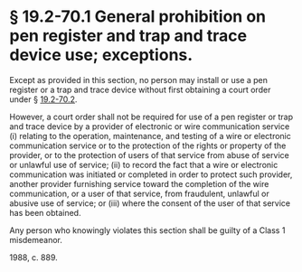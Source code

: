 # § 19.2-70.1 General prohibition on pen register and trap and trace device use; exceptions.

<p>Except as provided in this section, no person may install or use a pen register or a trap and trace device without first obtaining a court order under § <a href='http://law.lis.virginia.gov/vacode/19.2-70.2/'>19.2-70.2</a>.</p><p>However, a court order shall not be required for use of a pen register or trap and trace device by a provider of electronic or wire communication service (i) relating to the operation, maintenance, and testing of a wire or electronic communication service or to the protection of the rights or property of the provider, or to the protection of users of that service from abuse of service or unlawful use of service; (ii) to record the fact that a wire or electronic communication was initiated or completed in order to protect such provider, another provider furnishing service toward the completion of the wire communication, or a user of that service, from fraudulent, unlawful or abusive use of service; or (iii) where the consent of the user of that service has been obtained.</p><p>Any person who knowingly violates this section shall be guilty of a Class 1 misdemeanor.</p><p>1988, c. 889.</p>